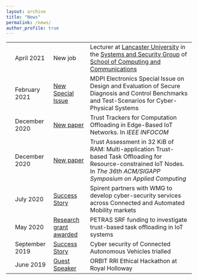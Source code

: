 ```yaml
---
layout: archive
title: "News"
permalink: /news/
author_profile: true
---
```


<table class="news_table">
	<tbody>
		<tr>
			<td><i class="fas fa-fw fa-briefcase" aria-hidden="true" /></td>
			<td>April 2021</td>
			<td>New job</td>
			<td>Lecturer at <a href="https://www.lancaster.ac.uk/">Lancaster University</a> in the <a href="https://ssg.lancs.ac.uk/">Systems and Security Group</a> of <a href="https://www.lancaster.ac.uk/scc/">School of Computing and Communications</a></td>
		</tr>
		<tr>
			<td><i class="fas fa-fw fa-book" aria-hidden="true" /></td>
			<td>February 2021</td>
			<td><a href="https://www.mdpi.com/journal/electronics/special_issues/design_evaluation_cyber-physical">New Special Issue</a></td>
			<td>MDPI Electronics Special Issue on Design and Evaluation of Secure Diagnosis and Control Benchmarks and Test-Scenarios for Cyber-Physical Systems</td>
		</tr>
		<tr>
			<td><i class="fas fa-fw fa-file" aria-hidden="true" /></td>
			<td>December 2020</td>
			<td><a href="https://github.com/MBradbury/publications/raw/master/papers/InfoCom2021.pdf">New paper</a></td>
			<td>Trust Trackers for Computation Offloading in Edge-Based IoT Networks. In <i>IEEE INFOCOM</i></td>
		</tr>
		<tr>
			<td><i class="fas fa-fw fa-file" aria-hidden="true" /></td>
			<td>December 2020</td>
			<td><a href="https://github.com/MBradbury/publications/raw/master/papers/SAC-DADS2021.pdf">New paper</a></td>
			<td>Trust Assessment in 32 KiB of RAM: Multi-application Trust-based Task Offloading for Resource-constrained IoT Nodes. In <i>The 36th ACM/SIGAPP Symposium on Applied Computing</i></td>
		</tr>
		<tr>
			<td><i class="fas fa-fw fa-check-square" aria-hidden="true" /></td>
			<td>July 2020</td>
			<td><a href="https://warwick.ac.uk/fac/sci/wmg/business/success-stories/cyber-resilience/">Success Story</a></td>
			<td>Spirent partners with WMG to develop cyber-security services across Connected and Automated Mobility markets</td>
		</tr>
		<tr>
			<td><i class="fas fa-fw fa-desktop" aria-hidden="true" /></td>
			<td>May 2020</td>
			<td><a href="https://warwick.ac.uk/fac/sci/dcs/news/?newsItem=8a1785d8721768f401723d62f6e13f9f">Research grant awarded</a></td>
			<td>PETRAS SRF funding to investigate trust-based task offloading in IoT systems</td>
		</tr>
		<tr>
			<td><i class="fas fa-fw fa-check-square" aria-hidden="true" /></td>
			<td>September 2019</td>
			<td><a href="https://warwick.ac.uk/newsandevents/pressreleases/cyber_security_of/">Success Story</a></td>
			<td>Cyber security of Connected Autonomous Vehicles trialled</td>
		</tr>
		<tr>
			<td><i class="fas fa-fw fa-volume-up" aria-hidden="true" /></td>
			<td>June 2019</td>
			<td><a href="https://www.fairspacehub.org/news/2019/6/11/royal-holloway-ethical-hackathon">Guest Speaker</a></td>
			<td>ORBIT RRI Ethical Hackathon at Royal Holloway</td>
		</tr>
	</tbody>
</table>
